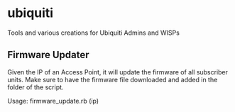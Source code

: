 ubiquiti
========

Tools and various creations for Ubiquiti Admins and WISPs

Firmware Updater
----------------

Given the IP of an Access Point, it will update the firmware of all subscriber units. Make sure to have the firmware file downloaded and added in the folder of the script.

Usage: firmware_update.rb (ip)

